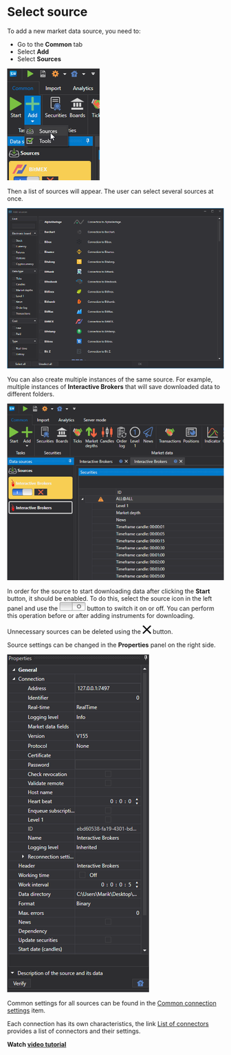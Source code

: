 # Select source

To add a new market data source, you need to:

- Go to the **Common** tab
- Select **Add**
- Select **Sources**

![hydra source choose](../images/hydra_source_choose.png)

Then a list of sources will appear. The user can select several sources at once. 

![hydra source add](../images/hydra_source_add.png)

You can also create multiple instances of the same source. For example, multiple instances of **Interactive Brokers** that will save downloaded data to different folders.

![hydra two sourse](../images/hydra_two_sourse.png)

In order for the source to start downloading data after clicking the **Start** button, it should be enabled. To do this, select the source icon in the left panel and use the ![hydra source on off](../images/hydra_source_on_off.png) button to switch it on or off. You can perform this operation before or after adding instruments for downloading.

Unnecessary sources can be deleted using the ![hydra delete](../images/hydra_delete.png) button.

Source settings can be changed in the **Properties** panel on the right side.

![hydra setting source button](../images/hydra_setting_source_button.png)

Common settings for all sources can be found in the [Common connection settings](HydraCommonConnectionSettings.md) item.

Each connection has its own characteristics, the link [List of connectors](HydraDataSource.md) provides a list of connectors and their settings.

**Watch [video tutorial](HydraConnectingSetup.md)**
